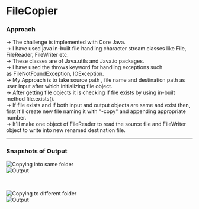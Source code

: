 # FileCopier

<h3>Approach</h3>

-> The challenge is implemented with Core Java.<br>
-> I have used java in-built file handling character stream classes like File, FileReader, FileWriter etc.<br>
-> These classes are of Java.utils and Java.io packages.<br>
-> I have used the throws keyword for handling exceptions such as FileNotFoundException, IOException.<br>
-> My Approach is to take source path , file name and destination path as user input after which initializing file object.<br>
-> After getting file objects it is checking if file exists by using in-built method file.exists(). <br>
-> If file exists and if both input and output objects are same and exist then, first it'll create new file naming it with "-copy" and appending appropriate number.<br>
-> It'll make one object of FileReader to read the source file and FileWriter object to write into new renamed destination file.

<hr>

<h3>Snapshots of Output</h3>

![Copying into same folder](https://user-images.githubusercontent.com/64486280/214250364-8dfd6f86-7812-4d97-bf99-a84980ea6ee3.png)
<br>
![Output](https://user-images.githubusercontent.com/64486280/214285461-97bc283d-683d-4f30-be30-ad1f45062e9e.png)

<br>

![Copying to different folder](https://user-images.githubusercontent.com/64486280/214250861-5a78ccb9-c3da-4144-920a-718ba3c664b3.png)
<br>
![Output](https://user-images.githubusercontent.com/64486280/214250885-a0d41ab0-6427-4597-9968-deb42f012250.png)
<br>
